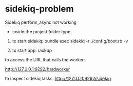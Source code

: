 # sidekiq-problem
Sidekiq perform_async not working

- Inside the project folder type:
1) to start sidekiq:
bundle exec sidekiq -r ./config/boot.rb -v

2) to start app:
rackup

to access the URL that calls the worker:

http://127.0.0.1:9292/hardworker

to inspect sidekiq tasks:
http://127.0.0.1:9292/sidekiq
